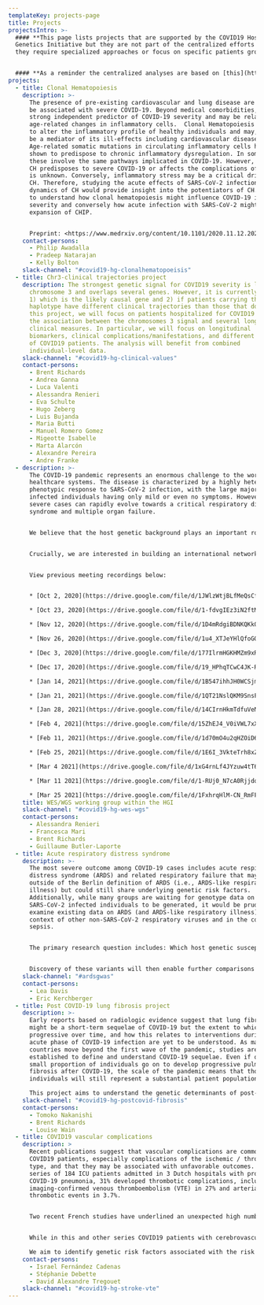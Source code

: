```yaml
---
templateKey: projects-page
title: Projects
projectsIntro: >-
  #### **This page lists projects that are supported by the COVID19 Host
  Genetics Initiative but they are not part of the centralized efforts because
  they require specialized approaches or focus on specific patients groups.**


  #### **As a reminder the centralized analyses are based on [this](https://docs.google.com/document/d/16ethjgi4MzlQeO0KAW_yDYyUHdB9kKbtfuGW4XYVKQg/edit?usp=sharing) analysis plan.**
projects:
  - title: Clonal Hematopoiesis
    description: >-
      The presence of pre-existing cardiovascular and lung disease are known to
      be associated with severe COVID-19. Beyond medical comorbidities, age is a
      strong independent predictor of COVID-19 severity and may be related to
      age-related changes in inflammatory cells.  Clonal Hematopoiesis is known
      to alter the inflammatory profile of healthy individuals and may, in part,
      be a mediator of its ill-effects including cardiovascular disease.
      Age-related somatic mutations in circulating inflammatory cells have been
      shown to predispose to chronic inflammatory dysregulation. In some cases,
      these involve the same pathways implicated in COVID-19. However, whether
      CH predisposes to severe COVID-19 or affects the complications of COVID-19
      is unknown. Conversely, inflammatory stress may be a critical driver of
      CH. Therefore, studying the acute effects of SARS-CoV-2 infection on the
      dynamics of CH would provide insight into the potentiators of CH. We seek
      to understand how clonal hematopoiesis might influence COVID-19 illness
      severity and conversely how acute infection with SARS-CoV-2 might promote
      expansion of CHIP.


      Preprint: <https://www.medrxiv.org/content/10.1101/2020.11.12.20230821v1>
    contact-persons:
      - Philip Awadalla
      - Pradeep Natarajan
      - Kelly Bolton
    slack-channel: "#covid19-hg-clonalhematopoeisis"
  - title: Chr3-clinical trajectories project
    description: The strongest genetic signal for COVID19 severity is located on
      chromosome 3 and overlaps several genes. However, it is currently unknown
      1) which is the likely causal gene and 2) if patients carrying the risk
      haplotype have different clinical trajectories than those that do not. In
      this project, we will focus on patients hospitalized for COVID19 and study
      the association between the chromosomes 3 signal and several longitudinal
      clinical measures. In particular, we will focus on longitudinal
      biomarkers, clinical complications/manifestations, and different subtypes
      of COVID19 patients. The analysis will benefit from combined
      individual-level data.
    slack-channel: "#covid19-hg-clinical-values"
    contact-persons:
      - Brent Richards
      - Andrea Ganna
      - Luca Valenti
      - Alessandra Renieri
      - Eva Schulte
      - Hugo Zeberg
      - Luis Bujanda
      - Maria Butti
      - Manuel Romero Gomez
      - Migeotte Isabelle
      - Marta Alarcón
      - Alexandre Pereira
      - Andre Franke
  - description: >-
      The COVID-19 pandemic represents an enormous challenge to the world's
      healthcare systems. The disease is characterized by a highly heterogeneous
      phenotypic response to SARS-CoV-2 infection, with the large majority of
      infected individuals having only mild or even no symptoms. However, the
      severe cases can rapidly evolve towards a critical respiratory distress
      syndrome and multiple organ failure.


      We believe that the host genetic background plays an important role in COVID-19 susceptibility and progression. Compared to GWAS, WES and WGS have the advantage to bring out both common and very rare variants pinpointing directly to possible severity/protective genes. Both classical gene burden test and innovative analysis using Artificial Intelligence (such as LASSO Regression and Topological Data Analysis) are planned in order to implement a predictive model explaining COVID-19 susceptibility and severity.


      Crucially, we are interested in building an international network of participating cohorts, allowing for larger sample size. Thus, if you would like to join our consortium in order to contribute whole exome or whole genome-sequencing data, please contact us on the ICDA Slack channel below and fill in the cohort description table [here](https://docs.google.com/spreadsheets/d/1Ah71g2ooPr7r_yqBocmN9LUvuIhyqOn5GOJx3BC9vwA/edit#gid=0).


      View previous meeting recordings below:


      * [Oct 2, 2020](https://drive.google.com/file/d/1JWlzWtjBLfMeQsCf8xnvC5QpflPdZDZO/view?usp=sharing)

      * [Oct 23, 2020](https://drive.google.com/file/d/1-fdvgIEz3iN2ftMsAdk2B6NNvSXRlKyu/view?usp=sharing)

      * [Nov 12, 2020](https://drive.google.com/file/d/1D4mRdgiBDNKQKk0S4piUF6w1r05qQsg0/view?usp=sharing)

      * [Nov 26, 2020](https://drive.google.com/file/d/1u4_XTJeYHlQfoGQe31gICAIHZvlv4hg3/view?usp=sharing)

      * [Dec 3, 2020](https://drive.google.com/file/d/177IlrmHGKHMZm9xRdgdeJsua_qFn00By/view?usp=sharing)

      * [Dec 17, 2020](https://drive.google.com/file/d/19_HPhqTCwC4JK-RwCYUd4Nfp7UruASbz/view?usp=sharing)

      * [Jan 14, 2021](https://drive.google.com/file/d/1B547ihhJH0WCSjmJx74Vm0yHqgn5UVVu/view?usp=sharing)

      * [Jan 21, 2021](https://drive.google.com/file/d/1QT21NslQKM9SnsF2SJkWToxxL86mfCC1/view?usp=sharing)

      * [Jan 28, 2021](https://drive.google.com/file/d/14CIrnHkmTdfuVeN9m4Fk4PS9D_r_tRR9/view?usp=sharing)

      * [Feb 4, 2021](https://drive.google.com/file/d/15ZhEJ4_V0iVWL7xXeU13aGAtmvkeOqMU/view?usp=sharing)

      * [Feb 11, 2021](https://drive.google.com/file/d/1d70mO4u2qHZOiD6NQ-39NfFLXJan59Dk/view)

      * [Feb 25, 2021](https://drive.google.com/file/d/1E6I_3VkteTrh8xZ8j5wo6LdXD-hIY8eo/view)

      * [Mar 4 2021](https://drive.google.com/file/d/1xG4rnLf4JYzuw4tT6MzH0O_rwtF56tCb/view?usp=sharing)

      * [Mar 11 2021](https://drive.google.com/file/d/1-RUj0_N7cA0RjjdqHffXhFWw6nh8xr16/view?usp=sharing)

      * [Mar 25 2021](https://drive.google.com/file/d/1FxhrqHlM-CN_RmFFNSYyqEPl58HohMjJ/view?usp=sharing)
    title: WES/WGS working group within the HGI
    slack-channel: "#covid19-hg-wes-wgs"
    contact-persons:
      - Alessandra Renieri
      - Francesca Mari
      - Brent Richards
      - Guillaume Butler-Laporte
  - title: Acute respiratory distress syndrome
    description: >-
      The most severe outcome among COVID-19 cases includes acute respiratory
      distress syndrome (ARDS) and related respiratory failure that may fall
      outside of the Berlin definition of ARDS (i.e., ARDS-like respiratory
      illness) but could still share underlying genetic risk factors.
      Additionally, while many groups are waiting for genotype data on
      SARS-CoV-2 infected individuals to be generated, it would be prudent to
      examine existing data on ARDS (and ARDS-like respiratory illness) in the
      context of other non-SARS-CoV-2 respiratory viruses and in the context of
      sepsis.


      The primary research question includes: Which host genetic susceptibility factors are associated with ARDS or ARDS-like phenotypes in the context of respiratory viruses OR sepsis?


      Discovery of these variants will then enable further comparisons with other consortium or investigator-led analyses. For example: Which host genetic susceptibility factors for COVID-19 ARDS are unique to SARS-CoV-2 infection and which ones are shared with ARDS subsequent to other respiratory viruses OR sepsis?
    slack-channel: "#ardsgwas"
    contact-persons:
      - Lea Davis
      - Eric Kerchberger
  - title: Post COVID-19 lung fibrosis project
    description: >-
      Early reports based on radiologic evidence suggest that lung fibrosis
      might be a short-term sequelae of COVID-19 but the extent to which this is
      progressive over time, and how this relates to interventions during the
      acute phase of COVID-19 infection are yet to be understood. As many
      countries move beyond the first wave of the pandemic, studies are being
      established to define and understand COVID-19 sequelae. Even if only a
      small proportion of individuals go on to develop progressive pulmonary
      fibrosis after COVID-19, the scale of the pandemic means that those
      individuals will still represent a substantial patient population.

      This project aims to understand the genetic determinants of post-COVID-19 fibrosis and to use this to yield valuable knowledge about the genes and pathways that promote fibrotic processes during infection and recovery from coronavirus infection. This information could also enable identification of individuals who might be at highest risk of progressive fibrosis for whom earlier intervention with anti-fibrotic medicines would be of benefit.
    slack-channel: "#covid19-hg-postcovid-fibrosis"
    contact-persons:
      - Tomoko Nakanishi
      - Brent Richards
      - Louise Wain
  - title: COVID19 vascular complications
    description: >
      Recent publications suggest that vascular complications are common in
      COVID19 patients, especially complications of the ischemic / thrombotic
      type, and that they may be associated with unfavorable outcomes. In a
      series of 184 ICU patients admitted in 3 Dutch hospitals with proven
      COVID-19 pneumonia, 31% developed thrombotic complications, including of
      imaging-confirmed venous thromboembolism (VTE) in 27% and arterial
      thrombotic events in 3.7%.


      Two recent French studies have underlined an unexpected high number of VTE (mainly pulmonary embolism - PE) with a prevalence of 16% (64/150) in Strasbourg (3) and 21% (22/107) in Lille despite a conventional thromboprophylaxis in COVID19 patients admitted in ICU. This high increase in PE prevalence which is twice higher than the frequency of PE in the influenza ICU patients may worsen the respiratory prognosis of COVID-19 patients. The low number of associated deep vein thrombosis (DVT)in COVID-19 patients may suggest that they have pulmonary thrombosis rather than embolism. In another recent series of 221 patients with COVID-19 hospitalized in Union hospital, Wuhan, 5% developed acute ischemic stroke (5 large-vessel occlusion, 3 small vessel occlusion, and 3 cardioembolic strokes), 0.5% cerebral venous sinus thrombosis, 0.5% intracerebral hemorrhage.


      While in this and other series COVID19 patients with cerebrovascular complications were significantly older than those without, recent reports from New-York hospitals have described large-vessel strokes as a presenting feature in several young patients. The mechanisms underlying these vascular complications is unclear and could involve excessive inflammation, hypoxia, immobilization and obesity (for VTE), hypercoagulability diffuse intravascular coagulation, cardio-embolism from COVID-19-related cardiac injury and arrhythmia, and possibly invasion of the central nervous system by SARS-CoV-2 leading to encephalopathy. Stroke and VTE genetic predisposition in the general population has been confirmed by recent waves of Genome Wide Association (GWAs) and genetic factors may also modulate the risk of such complications in COVID19 patients. Better understanding the mechanisms underlying the risk of vascular / thrombotic complications in COVID19 patients has important implications for prevention strategies.

      We aim to identify genetic risk factors associated with the risk of vascular complications (stroke and VTE) in COVID-19 patients, using both an agnostic approach and focusing on known genetic risk factors for these vascular diseases.
    contact-persons:
      - Israel Fernández Cadenas
      - Stéphanie Debette
      - David Alexandre Tregouet
    slack-channel: "#covid19-hg-stroke-vte"
---
```

